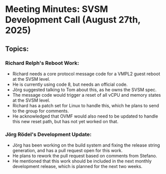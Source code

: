 # Meeting Minutes: SVSM Development Call (August 27th, 2025)

## Topics:

### Richard Relph's Reboot Work:

* Richard needs a core protocol message code for a VMPL2 guest reboot at the SVSM level.
* He is currently using code 8, but needs an official code.
* Jörg suggested talking to Tom about this, as he owns the SVSM spec.
* The message code would trigger a reset of all vCPU and memory states at the SVSM level.
* Richard has a patch set for Linux to handle this, which he plans to send to the group for comments.
* He acknowledged that OVMF would also need to be updated to handle this new reset path, but has not yet worked on that.

### Jörg Rödel's Development Update:

* Jörg has been working on the build system and fixing the release string generation, and has a pull request open for this work.
* He plans to rework the pull request based on comments from Stefano.
* He mentioned that this work should be included in the next monthly development release, which is planned for the next two weeks.
